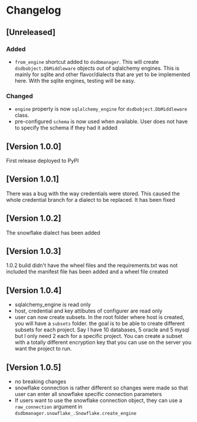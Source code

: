 # Changelog

## [Unreleased]
### Added
- `from_engine` shortcut added to `dsdbmanager`. This will create `dsdbobject.DbMiddleware` objects out of sqlalchemy engines.
This is mainly for sqlite and other flavor/dialects that are yet to be implemented here. With the sqlite engines, testing will be easy.

### Changed
- `engine` property is now `sqlalchemy_engine` for `dsdbobject.DbMiddleware` class.
- pre-configured `schema` is now used when available. User does not have to specify the schema if they had it added

## [Version 1.0.0]
First release deployed to PyPI

## [Version 1.0.1]
There was a bug with the way credentials were stored. This caused the whole credential branch
for a dialect to be replaced. It has been fixed

## [Version 1.0.2]
The snowflake dialect has been added 

## [Version 1.0.3]
1.0.2 build didn't have the wheel files and the requirements.txt was not included
the manifest file has been added and a wheel file created

## [Version 1.0.4]
- sqlalchemy_engine is read only
- host, credential and key attibutes of configurer are read only
- user can now create subsets. In the root folder where host is created, you will have a `subsets` folder. the goal is to be able to create different subsets for each project. Say I have 10 databases, 5 oracle and 5 mysql but I only need 2 each for a specific project. You can create a subset with a totally different encryption key that you can use on the server you want the project to run.

## [Version 1.0.5]
- no breaking changes
- snowflake connection is rather different so changes were made so that user can enter all snowflake specific connection parameters
- If users want to use the snowflake connection object, they can use a `raw_connection` argument in `dsdbmanager.snowflake_.Snowflake.create_engine`